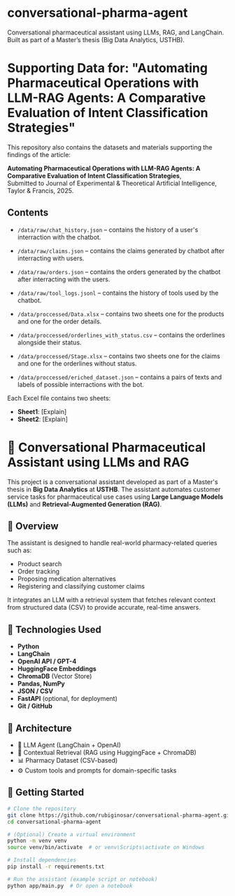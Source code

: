 # conversational-pharma-agent
Conversational pharmaceutical assistant using LLMs, RAG, and LangChain. Built as part of a Master’s thesis (Big Data Analytics, USTHB).

# Supporting Data for: "Automating Pharmaceutical Operations with LLM-RAG Agents: A Comparative Evaluation of Intent Classification Strategies"
This repository also contains the datasets and materials supporting the findings of the article:

**Automating Pharmaceutical Operations with LLM-RAG Agents: A Comparative Evaluation of Intent Classification Strategies**,  
Submitted to Journal of Experimental & Theoretical Artificial Intelligence, Taylor & Francis, 2025.  
## Contents

- `/data/raw/chat_history.json` –  contains the history of a user's interraction with the chatbot.
- `/data/raw/claims.json` – contains the claims generated by chatbot after interracting with users.
- `/data/raw/orders.json` – contains the orders generated by the chatbot after interracting with the users.
- `/data/raw/tool_logs.jsonl` – contains the history of tools used by the chatbot.

- `/data/proccessed/Data.xlsx` – contains two sheets one for the products and one for the order details.
- `/data/proccessed/orderlines_with_status.csv` – contains the orderlines alongside their status.
- `/data/proccessed/Stage.xlsx` – contains two sheets one for the claims and one for the orderlines without status.
- `/data/proccessed/eriched_dataset.json` – contains a pairs of texts and labels of possible interractions with the bot.

Each Excel file contains two sheets:
- **Sheet1**: [Explain]
- **Sheet2**: [Explain]
# 💊 Conversational Pharmaceutical Assistant using LLMs and RAG

This project is a conversational assistant developed as part of a Master's thesis in **Big Data Analytics** at **USTHB**. The assistant automates customer service tasks for pharmaceutical use cases using **Large Language Models (LLMs)** and **Retrieval-Augmented Generation (RAG)**.

## 🧠 Overview

The assistant is designed to handle real-world pharmacy-related queries such as:
- Product search
- Order tracking
- Proposing medication alternatives
- Registering and classifying customer claims

It integrates an LLM with a retrieval system that fetches relevant context from structured data (CSV) to provide accurate, real-time answers.

## 🔧 Technologies Used

- **Python**
- **LangChain**
- **OpenAI API / GPT-4**
- **HuggingFace Embeddings**
- **ChromaDB** (Vector Store)
- **Pandas, NumPy**
- **JSON / CSV**
- **FastAPI** (optional, for deployment)
- **Git / GitHub**

## 🧩 Architecture

- 🧠 LLM Agent (LangChain + OpenAI)
- 📁 Contextual Retrieval (RAG using HuggingFace + ChromaDB)
- 📊 Pharmacy Dataset (CSV-based)
- ⚙️ Custom tools and prompts for domain-specific tasks

## 🚀 Getting Started

```bash
# Clone the repository
git clone https://github.com/rubiginosar/conversational-pharma-agent.git
cd conversational-pharma-agent

# (Optional) Create a virtual environment
python -m venv venv
source venv/bin/activate  # or venv\Scripts\activate on Windows

# Install dependencies
pip install -r requirements.txt

# Run the assistant (example script or notebook)
python app/main.py  # Or open a notebook

